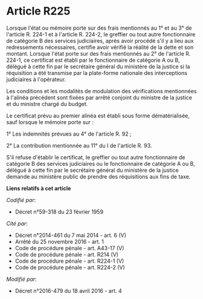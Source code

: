 # Article R225

Lorsque l'état ou mémoire porte sur des frais mentionnés au 1° et au 3° de l'article R. 224-1 et à l'article R. 224-2, le
greffier ou tout autre fonctionnaire de catégorie B des services judiciaires, après avoir procédé s'il y a lieu aux
redressements nécessaires, certifie avoir vérifié la réalité de la dette et son montant. Lorsque l'état porte sur des frais
mentionnés au 2° de l'article R. 224-1, ce certificat est établi par le fonctionnaire de catégorie A ou B, délégué à cette
fin par le secrétaire général du ministère de la justice si la réquisition a été transmise par la plate-forme nationale des
interceptions judiciaires à l'opérateur. 

Les conditions et les modalités de modulation des vérifications mentionnées à l'alinéa précédent sont fixées par arrêté
conjoint du ministre de la justice et du ministre chargé du budget.

Le certificat prévu au premier alinéa est établi sous forme dématérialisée, sauf lorsque le mémoire porte sur : 

1° Les indemnités prévues au 4° de l'article R. 92 ; 

2° La contribution mentionnée au 11° du I de l'article R. 93.

S'il refuse d'établir le certificat, le greffier ou tout autre fonctionnaire de catégorie B des services judiciaires ou le
fonctionnaire de catégorie A ou B, délégué à cette fin par le secrétaire général du ministère de la justice demande au
ministère public de prendre des réquisitions aux fins de taxe.

**Liens relatifs à cet article**

_Codifié par_:

  - Décret n°59-318 du 23 février 1959

_Cité par_:

  - Décret n°2014-461 du 7 mai 2014 - art. 6 (V)
  - Arrêté du 25 novembre 2016 - art. 1
  - Code de procédure pénale - art. A43-17 (V)
  - Code de procédure pénale - art. R214 (V)
  - Code de procédure pénale - art. R224-1 (V)
  - Code de procédure pénale - art. R224-2 (V)

_Modifié par_:

  - Décret n°2016-479 du 18 avril 2016 - art. 4
